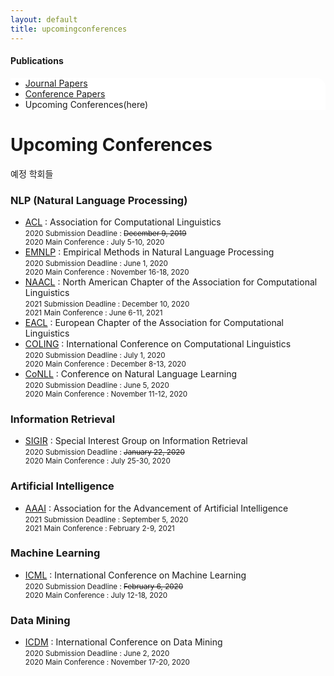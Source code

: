 ```yaml
---
layout: default
title: upcomingconferences
---
```

 <h4>Publications</h4>
 <div class="linklink" style = "background-color:#ffffff;border-radius:0 15px">
          <ul class="posts-list">
            <li class="post-link">
		    <a class="post-title" href="https://nlplab-skku.github.io/Publications/JournalPapers/">Journal Papers</a>
            </li>
            <li class="post-link">
                    <a class="post-title" href="https://nlplab-skku.github.io/Publications/ConferencePapers/">Conference Papers</a>
            </li>
            <li>Upcoming Conferences(here)
            </li>
          </ul>
  </div>

<div class="post">
  <h1 class="pageTitle">Upcoming Conferences</h1>	
  <p class="meta">예정 학회들</p>
  <h3>NLP (Natural Language Processing)</h3>
  <ul>
	<li><a href="https://acl2020.org/" target = "_blank">ACL</a> : Association for Computational Linguistics<br>
		<small>
		2020 Submission Deadline : <strike>December 9, 2019</strike><br>
		2020 Main Conference : July 5-10, 2020 
		</small>
	</li>
  	<li><a href="https://2020.emnlp.org/" target = "_blank">EMNLP</a> : Empirical Methods in Natural Language Processing<br>
		<small>
		2020 Submission Deadline : June 1, 2020 <br>
		2020 Main Conference : November	16-18, 2020 
		</small>
	</li>
	<li><a href="http://naacl2021.org" target = "_blank">NAACL</a> : North American Chapter of the Association for Computational Linguistics<br>
		<small>
		2021 Submission Deadline : December 10, 2020 <br>
		2021 Main Conference : June 6-11, 2021 
		</small>
	</li>
	<li><a href="http://eacl.org/" target = "_blank">EACL</a> : European Chapter of the Association for Computational Linguistics
	</li>
	<li><a href="https://coling2020.org/" target = "_blank">COLING</a> : International Conference on Computational Linguistics<br>
		<small>
		2020 Submission Deadline : July 1, 2020 <br>
		2020 Main Conference : December 8-13, 2020 
	  	</small>
	</li>
	<li><a href="https://www.conll.org/2020" target = "_blank">CoNLL</a> : Conference on Natural Language Learning<br>
		<small>
		2020 Submission Deadline : June 5, 2020 <br>
		2020 Main Conference : November 11-12, 2020 
		</small>
	</li>
  </ul>
	
  <h3>Information Retrieval</h3>	
  <ul>
	<li><a href="https://sigir.org/sigir2020/" target = "_blank">SIGIR</a> : Special Interest Group on Information Retrieval<br>
		<small>
		2020 Submission Deadline : <strike>January 22, 2020</strike><br>
		2020 Main Conference : July 25-30, 2020 
		</small>
	</li>
  </ul>
  
  <h3>Artificial Intelligence</h3>	
  <ul>
	<li><a href="https://aaai.org/Conferences/AAAI-21" target = "_blank">AAAI</a> : Association for the Advancement of Artificial Intelligence<br>
		<small>
		2021 Submission Deadline : September 5, 2020 <br>
		2021 Main Conference : February 2-9, 2021 
		</small>
	</li>
  </ul>
  
  <h3>Machine Learning</h3>	
  <ul>
	<li><a href="https://icml.cc/Conferences/2020/Dates" target = "_blank">ICML</a> : International Conference on Machine Learning<br>
		<small>
		2020 Submission Deadline : <strike>February 6, 2020</strike><br>
		2020 Main Conference : July 12-18, 2020 
		</small>
	</li>
  </ul>
  
  <h3>Data Mining</h3>	
  <ul>
	<li><a href="http://icdm2020.bigke.org" target = "_blank">ICDM</a> : International Conference on Data Mining<br>
		<small>
		2020 Submission Deadline : June 2, 2020 <br>
		2020 Main Conference : November 17-20, 2020 
		</small>
	</li>
  </ul>
